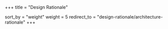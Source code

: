 +++
title = "Design Rationale"

sort_by = "weight"
weight = 5
redirect_to = "design-rationale/architecture-rationale"
+++